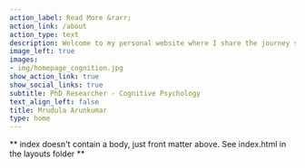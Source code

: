 ```yaml
---
action_label: Read More &rarr;
action_link: /about
action_type: text
description: Welcome to my personal website where I share the journey so far up until my current role as a PhD researcher. My research interests include understanding the learning mechanisms, episodic retrieval, language and music processing. In my research journey I have also been passionate about Open Science and Science Communication and try to be conscious to make my research and resources as open as possible. This website was also created in such a manner using `R Blogdown` and *github* to be more open and communicate science to the larger public. Check out the research projects I have been involved in and the contributions in the form of talks, posters and publications. 
image_left: true
images:
- img/homepage_cognition.jpg
show_action_link: true
show_social_links: true
subtitle: PhD Researcher - Cognitive Psychology
text_align_left: false
title: Mrudula Arunkumar
type: home
---
```


** index doesn't contain a body, just front matter above.
See index.html in the layouts folder **
